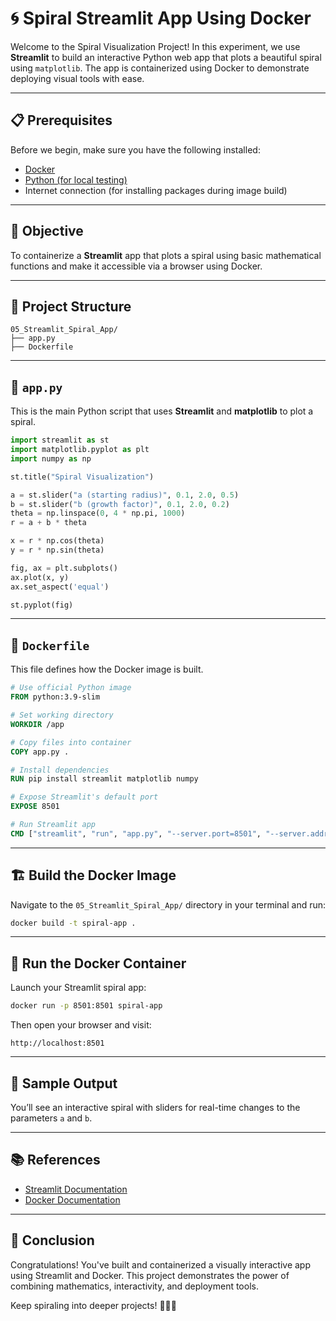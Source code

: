 # 🌀 Spiral Streamlit App Using Docker

Welcome to the Spiral Visualization Project! In this experiment, we use **Streamlit** to build an interactive Python web app that plots a beautiful spiral using `matplotlib`. The app is containerized using Docker to demonstrate deploying visual tools with ease.

---

## 📋 Prerequisites

Before we begin, make sure you have the following installed:

- [Docker](https://docs.docker.com/get-docker/)
- [Python (for local testing)](https://www.python.org/)
- Internet connection (for installing packages during image build)

---

## 🧠 Objective

To containerize a **Streamlit** app that plots a spiral using basic mathematical functions and make it accessible via a browser using Docker.

---

## 📂 Project Structure

```
05_Streamlit_Spiral_App/
├── app.py
├── Dockerfile
```

---

## 🐍 `app.py`

This is the main Python script that uses **Streamlit** and **matplotlib** to plot a spiral.

```python
import streamlit as st
import matplotlib.pyplot as plt
import numpy as np

st.title("Spiral Visualization")

a = st.slider("a (starting radius)", 0.1, 2.0, 0.5)
b = st.slider("b (growth factor)", 0.1, 2.0, 0.2)
theta = np.linspace(0, 4 * np.pi, 1000)
r = a + b * theta

x = r * np.cos(theta)
y = r * np.sin(theta)

fig, ax = plt.subplots()
ax.plot(x, y)
ax.set_aspect('equal')

st.pyplot(fig)
```

---

## 🐳 `Dockerfile`

This file defines how the Docker image is built.

```Dockerfile
# Use official Python image
FROM python:3.9-slim

# Set working directory
WORKDIR /app

# Copy files into container
COPY app.py .

# Install dependencies
RUN pip install streamlit matplotlib numpy

# Expose Streamlit's default port
EXPOSE 8501

# Run Streamlit app
CMD ["streamlit", "run", "app.py", "--server.port=8501", "--server.address=0.0.0.0"]
```

---

## 🏗️ Build the Docker Image

Navigate to the `05_Streamlit_Spiral_App/` directory in your terminal and run:

```bash
docker build -t spiral-app .
```

---

## 🚀 Run the Docker Container

Launch your Streamlit spiral app:

```bash
docker run -p 8501:8501 spiral-app
```

Then open your browser and visit:

```
http://localhost:8501
```

---

## 📌 Sample Output

You’ll see an interactive spiral with sliders for real-time changes to the parameters `a` and `b`.

---

## 📚 References

- [Streamlit Documentation](https://docs.streamlit.io/)
- [Docker Documentation](https://docs.docker.com/)

---

## 🎉 Conclusion

Congratulations! You've built and containerized a visually interactive app using Streamlit and Docker. This project demonstrates the power of combining mathematics, interactivity, and deployment tools.

Keep spiraling into deeper projects! 🐳🌀🚀
